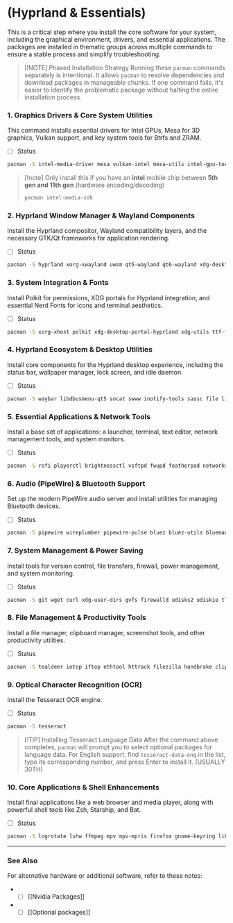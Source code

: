 
# (Hyprland & Essentials)

This is a critical step where you install the core software for your system, including the graphical environment, drivers, and essential applications. The packages are installed in thematic groups across multiple commands to ensure a stable process and simplify troubleshooting.

> [!NOTE] Phased Installation Strategy
> Running these `pacman` commands separately is intentional. It allows `pacman` to resolve dependencies and download packages in manageable chunks. If one command fails, it's easier to identify the problematic package without halting the entire installation process.

### 1. Graphics Drivers & Core System Utilities 
This command installs essential drivers for Intel GPUs, Mesa for 3D graphics, Vulkan support, and key system tools for Btrfs and ZRAM.
- [ ] Status
```bash
pacman -S intel-media-driver mesa vulkan-intel mesa-utils intel-gpu-tools libva libva-utils vulkan-icd-loader vulkan-tools intel-ucode btrfs-progs zram-generator
```

> [!note] Only install this if you have an **intel** mobile chip between **5th gen and 11th gen** (hardware encoding/decoding)
>```bash
>pacman intel-media-sdk
> ```

### 2. Hyprland Window Manager & Wayland Components
Install the Hyprland compositor, Wayland compatibility layers, and the necessary GTK/Qt frameworks for application rendering.
- [ ] Status
```bash
pacman -S hyprland xorg-xwayland uwsm qt5-wayland qt6-wayland xdg-desktop-portal-gtk gtk3 gtk4 nwg-look qt5ct qt6ct qt6-svg qt6-multimedia-ffmpeg kvantum hyprpolkitagent
```

### 3. System Integration & Fonts
Install Polkit for permissions, XDG portals for Hyprland integration, and essential Nerd Fonts for icons and terminal aesthetics.
- [ ] Status
```bash
pacman -S xorg-xhost polkit xdg-desktop-portal-hyprland xdg-utils ttf-font-awesome ttf-jetbrains-mono-nerd
```

### 4. Hyprland Ecosystem & Desktop Utilities
Install core components for the Hyprland desktop experience, including the status bar, wallpaper manager, lock screen, and idle daemon.
- [ ] Status
```bash
pacman -S waybar libdbusmenu-qt5 socat swww inotify-tools sassc file libdbusmenu-glib fastfetch hyprlock hypridle hyprsunset swappy
```

### 5. Essential Applications & Network Tools
Install a base set of applications: a launcher, terminal, text editor, network management tools, and system monitors.
- [ ] Status
```bash
pacman -S rofi playerctl brightnessctl vsftpd fwupd featherpad networkmanager iwd nm-connection-editor compsize ncdu kitty pavucontrol unzip swayimg python-pipx
```

### 6. Audio (PipeWire) & Bluetooth Support
Set up the modern PipeWire audio server and install utilities for managing Bluetooth devices.
- [ ] Status
```bash
pacman -S pipewire wireplumber pipewire-pulse bluez bluez-utils blueman dosfstools sof-firmware gst-plugin-pipewire
```

### 7. System Management & Power Saving
Install tools for version control, file transfers, firewall, power management, and system monitoring.
- [ ] Status
```bash
pacman -S git wget curl xdg-user-dirs gvfs firewalld udisks2 udiskie tlp tlp-rdw thermald powertop 7zip usbutils usbmuxd gparted ntfs-3g acpid pacman-contrib nvtop btop inxi less
```

### 8. File Management & Productivity Tools
Install a file manager, clipboard manager, screenshot tools, and other productivity utilities.
- [ ] Status
```bash
pacman -S tealdeer iotop iftop ethtool httrack filezilla handbrake cliphist grim slurp wl-clipboard tree fzf thunar swaync compsize clang obsidian gnome-disk-utility
```

### 9. Optical Character Recognition (OCR)
Install the Tesseract OCR engine.
- [ ] Status
```bash
pacman -S tesseract
```

> [!TIP] Installing Tesseract Language Data
> After the command above completes, `pacman` will prompt you to select optional packages for language data. For English support, find `tesseract-data-eng` in the list, type its corresponding number, and press Enter to install it. (USUALLY 30TH)

### 10. Core Applications & Shell Enhancements
Install final applications like a web browser and media player, along with powerful shell tools like Zsh, Starship, and Bat.
- [ ] Status
```bash
pacman -S logrotate lshw ffmpeg mpv mpv-mpris firefox gnome-keyring libsecret yad yazi zellij zsh zsh-syntax-highlighting starship imagemagick bat krita uv mako rq jq bc zathura zathura-pdf-mupdf
```

---

### See Also
For alternative hardware or additional software, refer to these notes:
- - [ ] [[Nvidia Packages]]
- - [ ] [[Optional packages]]
